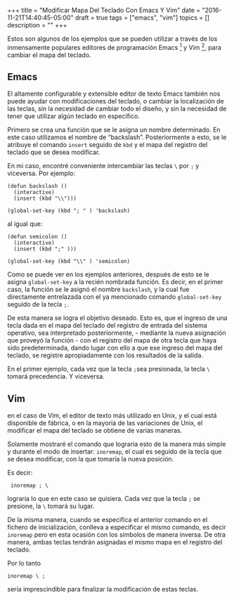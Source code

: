 +++
title = "Modificar Mapa Del Teclado Con Emacs Y Vim"
date = "2016-11-21T14:40:45-05:00"
draft = true
tags = ["emacs", "vim"]
topics = []
description = ""
+++

<p>Estos son algunos de los ejemplos que se pueden utilizar a través de los inmensamente populares editores de programación Emacs <a href="#emacs"><sup>1</sup></a> y Vim <a href="#vim"><sup>2</sup></a>, para cambiar el mapa del teclado.</p>

<h2 id="emacs">Emacs</h2>

<p>El altamente configurable y extensible editor de texto Emacs también nos puede ayudar con modificaciones del teclado, o cambiar la localización de las teclas, sin la necesidad de cambiar todo el diseño, y sin la necesidad de tener que utilizar algún teclado en específico.</p>

<p>Primero se crea una función que se le asigna un nombre determinado. En este caso utilizamos el nombre de “backslash”. Posteriormente a esto, se le atribuye el comando <code>insert</code> seguido de <code>kbd</code> y el mapa del registro del teclado que se desea modificar.</p>

<p>En mi caso, encontré conveniente intercambiar las teclas <code>\</code> por <code>;</code> y viceversa. Por ejemplo:</p>

<pre><code>(defun backslash ()
  (interactive)
  (insert (kbd "\\")))

(global-set-key (kbd "; " ) 'backslash)
</code></pre>

<p>al igual que:</p>

<pre><code>(defun semicolon ()
  (interactive)
  (insert (kbd ";" )))

(global-set-key (kbd "\\" ) 'semicolon)
</code></pre>

<p>Como se puede ver en los ejemplos anteriores, después de esto se le asigna <code>global-set-key</code> a la recién nombrada función. Es decir, en el primer caso, la función se le asignó el nombre <code>backslash</code>, y la cual fue directamente entrelazada con el ya mencionado comando <code>global-set-key</code> seguido de la tecla <code>;</code>.</p>

<p>De esta manera se logra el objetivo deseado. Esto es, que el ingreso de una tecla dada en el mapa del teclado del registro de entrada del sistema operativo, sea interpretado  posteriormente, - mediante la nueva asignación que proveyó la función - con el registro del mapa de otra tecla que haya sido predeterminada, dando lugar con ello a que ese ingreso del mapa del teclado, se registre apropiadamente con los resultados de la salida.</p>

<p>En el primer ejemplo, cada vez que la tecla <code>;</code>sea presionada, la tecla <code>\</code> tomará precedencia. Y viceversa.</p>

<h2 id="vim">Vim</h2>

<p>en el caso de Vim, el editor de texto más utilizado en Unix, y el cual está disponible de fábrica, o en la mayoría de las variaciones de Unix, el modificar el mapa del teclado se obtiene de varias maneras.</p>

<p>Solamente mostraré el comando que lograría esto de la manera más simple y durante el modo de insertar: <code>inoremap</code>, el cual es seguido de la tecla que se desea modificar, con la que tomaría la nueva posición.</p>

<p>Es decir:</p>

<pre><code> inoremap ; \
</code></pre>

<p>lograría lo que en este caso se quisiera. Cada vez que la tecla <code>;</code> se presione, la <code>\</code> tomará su lugar.</p>

<p>De la misma manera, cuando se especifica el anterior comando en el fichero de inicialización, conlleva a especificar el mismo comando, es decir <code>inoremap</code> pero en esta ocasión con los símbolos de manera inversa. De otra manera, ambas teclas tendrán asignadas el mismo mapa en el registro del teclado.</p>

<p>Por lo tanto</p>

<pre><code>inoremap \ ; 
</code></pre>

<p>sería imprescindible para finalizar la modificación de estas teclas.</p>

